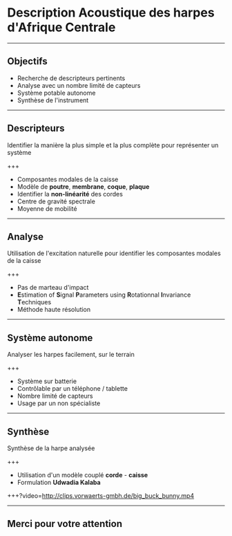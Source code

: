 # Description Acoustique des harpes d'Afrique Centrale

---

## Objectifs

- Recherche de descripteurs pertinents 
- Analyse avec un nombre limité de capteurs
- Système potable autonome
- Synthèse de l'instrument

---

## Descripteurs

Identifier la manière la plus simple et la plus complète pour représenter un système

+++

- Composantes modales de la caisse 
- Modèle de **poutre**, **membrane**, **coque**, **plaque**
- Identifier la **non-linéarité** des cordes
- Centre de gravité spectrale
- Moyenne de mobilité

---

## Analyse

Utilisation de l'excitation naturelle pour identifier les composantes modales de la caisse

+++

- Pas de marteau d'impact
- **E**stimation of **S**ignal **P**arameters using **R**otationnal **I**nvariance **T**echniques
- Méthode haute résolution

---

## Système autonome

Analyser les harpes facilement, sur le terrain

+++

- Système sur batterie
- Contrôlable par un téléphone / tablette
- Nombre limité de capteurs
- Usage par un non spécialiste

---

## Synthèse

Synthèse de la harpe analysée

+++

- Utilisation d'un modèle couplé **corde** - **caisse**
- Formulation **Udwadia Kalaba**

+++?video=http://clips.vorwaerts-gmbh.de/big_buck_bunny.mp4

---

## Merci pour votre attention
 


